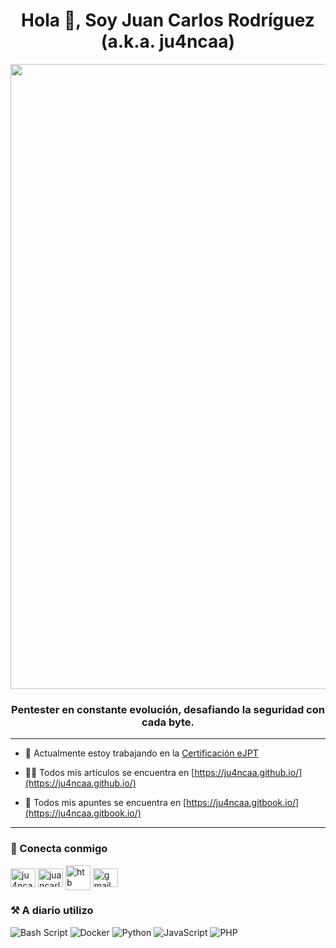 <h1 align="center">Hola 👋, Soy Juan Carlos Rodríguez (a.k.a. ju4ncaa)</h1>
<div align="center"> <img width="1000px" src="https://i.ibb.co/s6Jrbp7/yo.png"> </div>
<h3 align="center">Pentester en constante evolución, desafiando la seguridad con cada byte.</h3>

-----


- 🔭 Actualmente estoy trabajando en la [Certificación eJPT](https://security.ine.com/certifications/ejpt-certification/)

- 👨‍💻 Todos mis artículos se encuentra en [https://ju4ncaa.github.io/](https://ju4ncaa.github.io/)

- 📝 Todos mis apuntes se encuentra en [https://ju4ncaa.gitbook.io/](https://ju4ncaa.gitbook.io/)

-----

<h3 align="left">🔎 Conecta conmigo</h3>

<p align="left">
<a href="https://twitter.com/ju4ncaa" target="_blank"><img align="center" src="https://raw.githubusercontent.com/rahuldkjain/github-profile-readme-generator/master/src/images/icons/Social/twitter.svg" alt="ju4ncaa" height="30" width="40" /></a>
<a href="https://linkedin.com/in/juancarlos-rr" target="_blank"><img align="center" src="https://raw.githubusercontent.com/rahuldkjain/github-profile-readme-generator/master/src/images/icons/Social/linked-in-alt.svg" alt="juancarlos-rr" height="30" width="40" /></a>
<a href="https://app.hackthebox.com/profile/1670792" target="_blank"><img align="center" src="https://static-00.iconduck.com/assets.00/hack-the-box-icon-256x256-mg2u2fwt.png" alt="htb profile" height="40" width="40" /></a>
<a href="mailto:jcrr.developer@gmail.com" target="_blank"><img align="center" src="https://upload.wikimedia.org/wikipedia/commons/thumb/7/7e/Gmail_icon_%282020%29.svg/1280px-Gmail_icon_%282020%29.svg.png" alt="gmail" height="30" width="40" /></a>
</p>

<h3 align="left">⚒️ A diario utilizo</h3>

![Bash Script](https://img.shields.io/badge/bash_script-%23121011.svg?style=for-the-badge&logo=gnu-bash&logoColor=white) ![Docker](https://img.shields.io/badge/docker-%230db7ed.svg?style=for-the-badge&logo=docker&logoColor=white) ![Python](https://img.shields.io/badge/python-3670A0?style=for-the-badge&logo=python&logoColor=ffdd54) ![JavaScript](https://img.shields.io/badge/javascript-%23323330.svg?style=for-the-badge&logo=javascript&logoColor=%23F7DF1E) ![PHP](https://img.shields.io/badge/php-%23777BB4.svg?style=for-the-badge&logo=php&logoColor=white)

